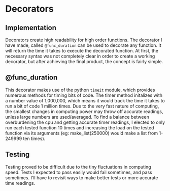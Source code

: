 # Decorators

## Implementation

Decorators create high readability for high order functions. The decorator I have made, called ```@func_duration``` can be used to
decorate any function. It will return the time it takes to execute the decorated function. At first, the necessary syntax was not completely clear in order to create a working decorator, but after achieving the final product, the concept is fairly simple.

## @func_duration

This decorator makes use of the python ```timeit``` module, which provides numerous methods for timing bits of code. The timer method initalizes with a number value of 1,000,000, which means it would track the time it takes to run a bit of code 1 million times. Due to the very fast nature of computing, the smallest changes in computing power may throw off accurate readings, unless large numbers are used/averaged. To find a balance between overburdening the cpu and getting accurate timer readings, I elected to only run each tested function 10 times and increasing the load on the tested function via its arguments (eg: make_list(250000) would make a list from 1-249999 ten times).

## Testing

Testing proved to be difficult due to the tiny fluctuations in computing speed. Tests I expected to pass easily would fail sometimes, and pass sometimes. I'll have to revisit ways to make better tests or more accurate time readings.
